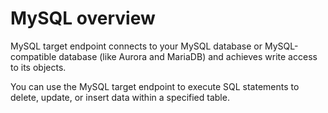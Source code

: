 # MySQL overview

MySQL target endpoint connects to your MySQL database or MySQL-compatible database (like Aurora and MariaDB) and achieves write access to its objects.

You can use the MySQL target endpoint to execute SQL statements to delete, update, or insert data within a specified table.
